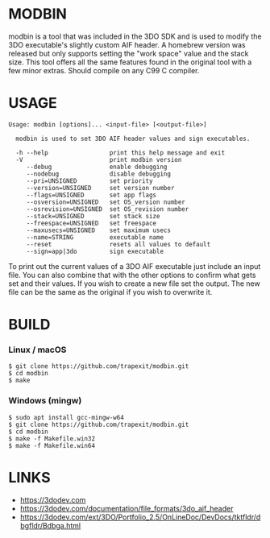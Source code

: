 # MODBIN

modbin is a tool that was included in the 3DO SDK and is used to modify the 3DO executable's slightly custom AIF header. A homebrew version was released but only supports setting the "work space" value and the stack size. This tool offers all the same features found in the original tool with a few minor extras. Should compile on any C99 C compiler.


# USAGE

```
Usage: modbin [options]... <input-file> [<output-file>]

  modbin is used to set 3DO AIF header values and sign executables.

  -h --help                 print this help message and exit
  -V                        print modbin version
     --debug                enable debugging
     --nodebug              disable debugging
     --pri=UNSIGNED         set priority
     --version=UNSIGNED     set version number
     --flags=UNSIGNED       set app flags
     --osversion=UNSIGNED   set OS_version number
     --osrevision=UNSIGNED  set OS_revision number
     --stack=UNSIGNED       set stack size
     --freespace=UNSIGNED   set freespace
     --maxusecs=UNSIGNED    set maximum usecs
     --name=STRING          executable name
     --reset                resets all values to default
     --sign=app|3do         sign executable
```

To print out the current values of a 3DO AIF executable just include an input file. You can also combine that with the other options to confirm what gets set and their values. If you wish to create a new file set the output. The new file can be the same as the original if you wish to overwrite it.


# BUILD

### Linux / macOS

```
$ git clone https://github.com/trapexit/modbin.git
$ cd modbin
$ make
```

### Windows (mingw)

```
$ sudo apt install gcc-mingw-w64
$ git clone https://github.com/trapexit/modbin.git
$ cd modbin
$ make -f Makefile.win32
$ make -f Makefile.win64
```


# LINKS

* https://3dodev.com
* https://3dodev.com/documentation/file_formats/3do_aif_header
* https://3dodev.com/ext/3DO/Portfolio_2.5/OnLineDoc/DevDocs/tktfldr/dbgfldr/Bdbga.html

